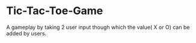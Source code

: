 # Tic-Tac-Toe-Game
A gameplay by taking 2 user input though which the value( X or O) can be added by users.
